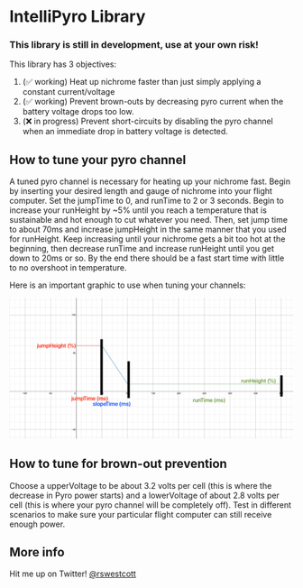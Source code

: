 # IntelliPyro Library

### This library is still in development, use at your own risk!

This library has 3 objectives:
1. (✅ working) Heat up nichrome faster than just simply applying a constant current/voltage
2. (✅ working) Prevent brown-outs by decreasing pyro current when the battery voltage drops too low.
3. (❌ in progress) Prevent short-circuits by disabling the pyro channel when an immediate drop in battery voltage is detected.

## How to tune your pyro channel
A tuned pyro channel is necessary for heating up your nichrome fast. Begin by inserting your desired length and gauge of nichrome into your flight computer. Set the jumpTime to 0, and runTime to 2 or 3 seconds. Begin to increase your runHeight by ~5% until you reach a temperature that is sustainable and hot enough to cut whatever you need. Then, set jump time to about 70ms and increase jumpHeight in the same manner that you used for runHeight. Keep increasing until your nichrome gets a bit too hot at the beginning, then decrease runTime and increase runHeight until you get down to 20ms or so. By the end there should be a fast start time with little to no overshoot in temperature.

Here is an important graphic to use when tuning your channels:

![Image not loading](images/legend.png)

## How to tune for brown-out prevention

Choose a upperVoltage to be about 3.2 volts per cell (this is where the decrease in Pyro power starts) and a lowerVoltage of about 2.8 volts per cell (this is where your pyro channel will be completely off). Test in different scenarios to make sure your particular flight computer can still receive enough power.

## More info

Hit me up on Twitter! [@rswestcott](https://twitter.com/rswestcott)
